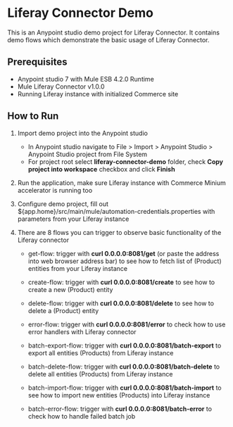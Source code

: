 # Liferay Connector Demo
This is an Anypoint studio demo project for Liferay Connector. It contains demo
flows which demonstrate the basic usage of Liferay Connector.

## Prerequisites
* Anypoint studio 7 with Mule ESB 4.2.0 Runtime
* Mule Liferay Connector v1.0.0
* Running Liferay instance with initialized Commerce site

## How to Run
1. Import demo project into the Anypoint studio
	* In Anypoint studio navigate to File > Import > Anypoint Studio >
	Anypoint Studio project from File System
	* For project root select **liferay-connector-demo** folder,
	check **Copy project into workspace** checkbox and click **Finish**

2. Run the application, make sure Liferay instance with Commerce Minium
accelerator is running too

3. Configure demo project, fill out
${app.home}/src/main/mule/automation-credentials.properties with parameters from
your Liferay instance

4. There are 8 flows you can trigger to observe basic functionality of the
	Liferay connector
	* get-flow: trigger with **curl 0.0.0.0:8081/get** (or paste the
	address into web browser address bar) to see how to fetch list of (Product)
	entities from your Liferay instance

	* create-flow: trigger with **curl 0.0.0.0:8081/create** to see
	how to create a new (Product) entity

	* delete-flow: trigger with **curl 0.0.0.0:8081/delete** to see how
	to delete a (Product) entity

	* error-flow: trigger with **curl 0.0.0.0:8081/error** to
	check how to use error handlers with Liferay connector

	* batch-export-flow: trigger with **curl 0.0.0.0:8081/batch-export**
	to export all entities (Products) from Liferay instance

	* batch-delete-flow: trigger with **curl 0.0.0.0:8081/batch-delete** to
	delete all entities (Products) from Liferay instance

	* batch-import-flow: trigger with **curl 0.0.0.0:8081/batch-import** to
	see how to import new entities (Products) into Liferay instance

	* batch-error-flow: trigger with **curl 0.0.0.0:8081/batch-error** to check
	how to handle failed batch job